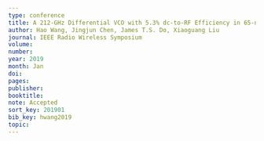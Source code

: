 ```yaml
---
type: conference
title: A 212-GHz Differential VCO with 5.3% dc-to-RF Efficiency in 65-nm CMOS Technology
author: Hao Wang, Jingjun Chen, James T.S. Do, Xiaoguang Liu
journal: IEEE Radio Wireless Symposium
volume:
number:
year: 2019
month: Jan
doi:
pages:
publisher:
booktitle:
note: Accepted
sort_key: 201901
bib_key: hwang2019
topic:
---
```

